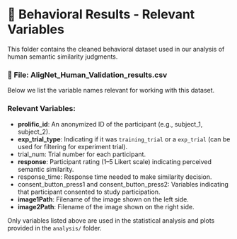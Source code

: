 # 🧠  Behavioral Results -  Relevant Variables

This folder contains the cleaned behavioral dataset used in our analysis of human semantic similarity judgments.

### 📁 File: AligNet_Human_Validation_results.csv

Below we list the variable names relevant for working with this dataset.

### Relevant Variables:
- **prolific_id**:         An anonymized ID of the participant (e.g., subject_1, subject_2).
- **exp_trial_type**:       Indicating if it was `training_trial` or a `exp_trial` (can be used for filtering for experiment trial).
- trial_num:           Trial number for each participant.
- **response**:            Participant rating (1–5 Likert scale) indicating perceived semantic similarity.
- response_time:        Response time needed to make similarity decision.
- consent_button_press1 and consent_button_press2: Variables indicating that participant consented to study participation.
- **image1Path**:          Filename of the image shown on the left side.
- **image2Path**:          Filename of the image shown on the right side.

Only variables listed above are used in the statistical analysis and plots provided in the `analysis/` folder.
